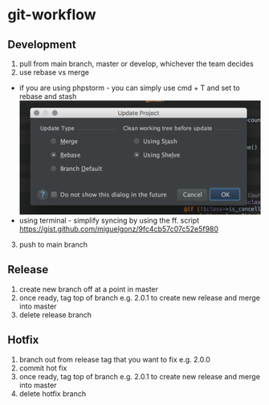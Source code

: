 # git-workflow

## Development
1. pull from main branch, master or develop, whichever the team decides
2. use rebase vs merge
  * if you are using phpstorm - you can simply use cmd + T and set to rebase and stash
![Alt text](/img/img1.png?raw=true "PHP Storm SYNC")
  * using terminal - simplify syncing by using the ff. script https://gist.github.com/miguelgonz/9fc4cb57c07c52e5f980
3. push to main branch

## Release
1. create new branch off at a point in master
2. once ready, tag top of branch e.g. 2.0.1 to create new release and merge into master
3. delete release branch

## Hotfix
1. branch out from release tag that you want to fix e.g. 2.0.0
2. commit hot fix
3. once ready, tag top of branch e.g. 2.0.1 to create new release and merge into master
4. delete hotfix branch

